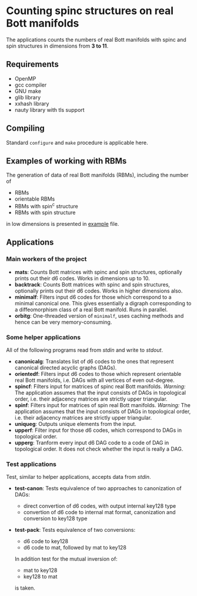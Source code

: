 # Counting spinc structures on real Bott manifolds

The applications counts the numbers of real Bott manifolds with spinc and spin structures in dimensions from **3 to 11**.

## Requirements

- OpenMP
- gcc compiler
- GNU make
- glib library
- xxhash library
- nauty library with tls support

## Compiling

Standard `configure` and `make` procedure is applicable here.

## Examples of working with RBMs

The generation of data of real Bott manifolds (RBMs), including the number of

- RBMs
- orientable RBMs
- RBMs with spin<sup>c</sup> structure
- RBMs with spin structure

in low dimensions is presented in [example](EXAMPLE.md) file.

## Applications

### Main workers of the project

- **mats**: Counts Bott matrices with spinc and spin structures, optionally prints out their d6 codes. Works in dimensions up to 10.
- **backtrack**: Counts Bott matrices with spinc and spin structures, optionally prints out their d6 codes. Works in higher dimensions also.
- **minimalf**: Filters input d6 codes for those which correspond to a minimal canonical one. This gives essentially a digraph corresponding to a diffeomorphism class of a real Bott manifold. Runs in parallel.
- **orbitg**: One-threaded version of `minimalf`, uses caching methods and hence can be very memory-consuming.

### Some helper applications

All of the following programs read from *stdin* and write to *stdout*.

- **canonicalg**: Translates list of d6 codes to the ones that represent canonical directed acyclic graphs (DAGs).
- **orientedf**: Filters input d6 codes to those which represent orientable real Bott manifolds, i.e. DAGs with all vertices of even out-degree.
- **spincf**: Filters input for matrices of spinc real Bott manifolds. *Warning:* The application assumes that the input consists of DAGs in topological order, i.e. their adjacency matrices are strictly upper triangular.
- **spinf**: Filters input for matrices of spin real Bott manifolds. *Warning:* The application assumes that the input consists of DAGs in topological order, i.e. their adjacency matrices are strictly upper triangular.
- **uniqueg**: Outputs unique elements from the input.
- **upperf**: Filter input for those d6 codes, which correspond to DAGs in topological order.
- **upperg**: Tranform every input d6 DAG code to a code of DAG in topological order. It does not check whether the input is really a DAG.

### Test applications

Test, similar to helper applications, accepts data from *stdin*.

- **test-canon**: Tests equivalence of two approaches to canonization of DAGs:

    - direct convertion of d6 codes, with output internal key128 type
    - convertion of d6 code to internal mat format, canonization and conversion to key128 type

- **test-pack**: Tests equivalence of two conversions:

    - d6 code to key128
    - d6 code to mat, followed by mat to key128

    In addition test for the mutual inversion of:

    - mat to key128
    - key128 to mat

    is taken.